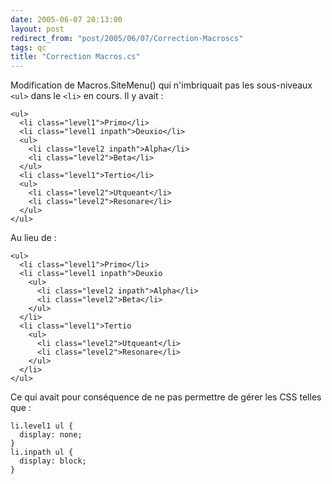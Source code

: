 ```yaml
---
date: 2005-06-07 20:13:00
layout: post
redirect_from: "post/2005/06/07/Correction-Macroscs"
tags: qc
title: "Correction Macros.cs"
---
```


Modification de Macros.SiteMenu() qui n'imbriquait pas les sous-niveaux `<ul>`
dans le `<li>` en cours. Il y avait :

```
<ul>
  <li class="level1">Primo</li>
  <li class="level1 inpath">Deuxio</li>
  <ul>
    <li class="level2 inpath">Alpha</li>
    <li class="level2">Beta</li>
  </ul>
  <li class="level1">Tertio</li>
  <ul>
    <li class="level2">Utqueant</li>
    <li class="level2">Resonare</li>
  </ul>
</ul>
```

Au lieu de :

```
<ul>
  <li class="level1">Primo</li>
  <li class="level1 inpath">Deuxio
    <ul>
      <li class="level2 inpath">Alpha</li>
      <li class="level2">Beta</li>
    </ul>
  </li>
  <li class="level1">Tertio
    <ul>
      <li class="level2">Utqueant</li>
      <li class="level2">Resonare</li>
    </ul>
  </li>
</ul>
```

Ce qui avait pour conséquence de ne pas permettre de gérer les CSS telles que :

```
li.level1 ul {
  display: none;
}
li.inpath ul {
  display: block;
}
```
